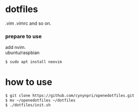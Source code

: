 # dotfiles
.vim .vimrc and so on.

### prepare to use
add nvim.  
ubuntu/raspbian  
```bash
$ sudo apt install neovim
```

# how to use
```bash
$ git clone https://github.com/cynynpri/openedotfiles.git
$ mv ~/openedotfiles ~/dotfiles
$ ./dotfiles/init.sh
```

